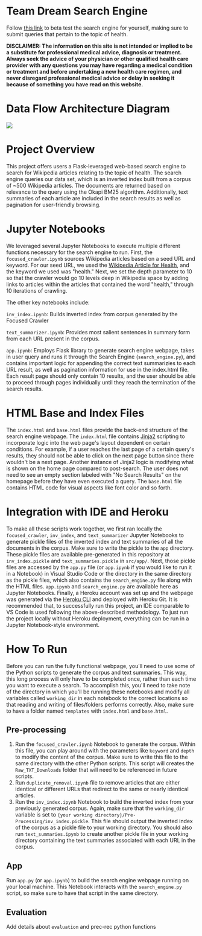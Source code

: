 # Team Dream Search Engine
Follow [this link](https://searchenginecapstone.herokuapp.com/) to beta test the search engine for yourself, making sure to submit queries that pertain to the topic of health.

**DISCLAIMER: The information on this site is not intended or implied to be a substitute for professional medical advice, diagnosis or treatment. Always seek the advice of your physician or other qualified health care provider with any questions you may have regarding a medical condition or treatment and before undertaking a new health care regimen, and never disregard professional medical advice or delay in seeking it because of something you have read on this website.**

# Data Flow Architecture Diagram

![](https://i.ibb.co/5GX09tP/Capstone-Architecture-Diagram-3.jpg?raw=True)

# Project Overview
This project offers users a Flask-leveraged web-based search engine to search for Wikipedia articles relating to the topic of health. The search engine queries our data set, which is an inverted index built from a corpus of ~500 Wikipedia articles. The documents are returned based on relevance to the query using the Okapi BM25 algorithm. Additionally, text summaries of each article are included in the search results as well as pagination for user-friendly browsing.

# Jupyter Notebooks
We leveraged several Jupyter Notebooks to execute multiple different functions necessary for the search engine to run. First, the `focused_crawler.ipynb` sources Wikipedia articles based on a seed URL and keyword. For our seed URL, we used the [Wikipedia Article for Health](https://en.wikipedia.org/wiki/Health), and the keyword we used was "health." Next, we set the depth parameter to 10 so that the crawler would go 10 levels deep in Wikipedia space by adding links to articles within the articles that contained the word "health," through 10 iterations of crawling.

The other key notebooks include:


`inv_index.ipynb`: Builds inverted index from corpus generated by the Focused Crawler


`text_summarizer.ipynb`: Provides most salient sentences in summary form from each URL present in the corpus.


`app.ipynb`: Employs Flask library to generate search engine webpage, takes in user query and runs it through the Search Engine (`search_engine.py`), and contains important logic for appending the correct text summarizies to each URL result, as well as pagination information for use in the index.html file. Each result page should only contain 10 results, and the user should be able to proceed through pages individually until they reach the termination of the search results.

# HTML Base and Index Files
The `index.html` and `base.html` files provide the back-end structure of the search engine webpage. The `index.html` file contains [Jinja2](https://jinja.palletsprojects.com/en/3.1.x/) scripting to incorporate logic into the web page's layout dependent on certain conditions. For example, if a user reaches the last page of a certain query's results, they should not be able to click on the next page button since there wouldn't be a next page. Another instance of Jinja2 logic is modifying what is shown on the home page compared to post-search. The user does not need to see an empty section labeled with "No Search Results" on the homepage before they have even executed a query. The `base.html` file contains HTML code for visual aspects like font color and so forth.

# Integration with IDE and Heroku
To make all these scripts work together, we first ran locally the `focused_crawler`, `inv_index`, and `text_summarizer` Jupyter Notebooks to generate pickle files of the inverted index and text summaries of all the documents in the corpus. Make sure to write the pickle to the `app` directory. These pickle files are available pre-generated in this repository at `inv_index.pickle` and `text_summaries.pickle` in `src/app/`. Next, those pickle files are accessed by the `app.py` file (or `app.ipynb` if you would like to run it in a Notebook) in Visual Studio Code or the directory in the same directory as the pickle files, which also contains the `search_engine.py` file along with the HTML files. `app.ipynb` and `search_engine.py` are available here as Jupyter Notebooks. Finally, a Heroku account was set up and the webpage was generated via the [Heroku CLI](https://devcenter.heroku.com/articles/heroku-cli) and deployed with Heroku Git. It is recommended that, to successfully run this project, an IDE comparable to VS Code is used following the above-described methodology. To just run the project locally without Heroku deployment, everything can be run in a Jupyter Notebook-style environment.


# How To Run
Before you can run the fully functional webpage, you'll need to use some of the Python scripts to generate the corpus and text summaries. This way, this long process will only have to be completed once, rather than each time you want to execute a search. To accomplish this, you'll need to take note of the directory in which you'll be running these notebooks and modify all variables called `working_dir` in each notebook to the correct locations so that reading and writing of files/folders performs correctly. Also, make sure to have a folder named `templates` with `index.html` and `base.html`.
## Pre-processing


1. Run the `focused_crawler.ipynb` Notebook to generate the corpus. Within this file, you can play around with the parameters like `keyword` and `depth` to modify the content of the corpus. Make sure to write this file to the same directory with the other Python scripts. This script will creates the `Raw_TXT_Downloads` folder that will need to be referenced in future scripts.
2. Run  `duplicate_removal.ipynb` file to remove articles that are either identical or different URLs that redirect to the same or nearly identical articles. 
3. Run the `inv_index.ipynb` Notebook to build the inverted index from your previously generated corpus. Again, make sure that the `working_dir` variable is set to `{your working directory}/Pre-Processing/inv_index.pickle`. This file should output the inverted index of the corpus as a pickle file to your working directory. You should also run `text_summaries.ipynb`  to create another pickle file in your working directory containing the text summaries associated with each URL in the corpus. 

## App


Run `app.py` (or `app.ipynb`) to build the search engine webpage running on your local machine. This Notebook interacts with the `search_engine.py` script, so make sure to have that script in the same directory.

## Evaluation

Add details about `evaluation` and prec-rec python functions
